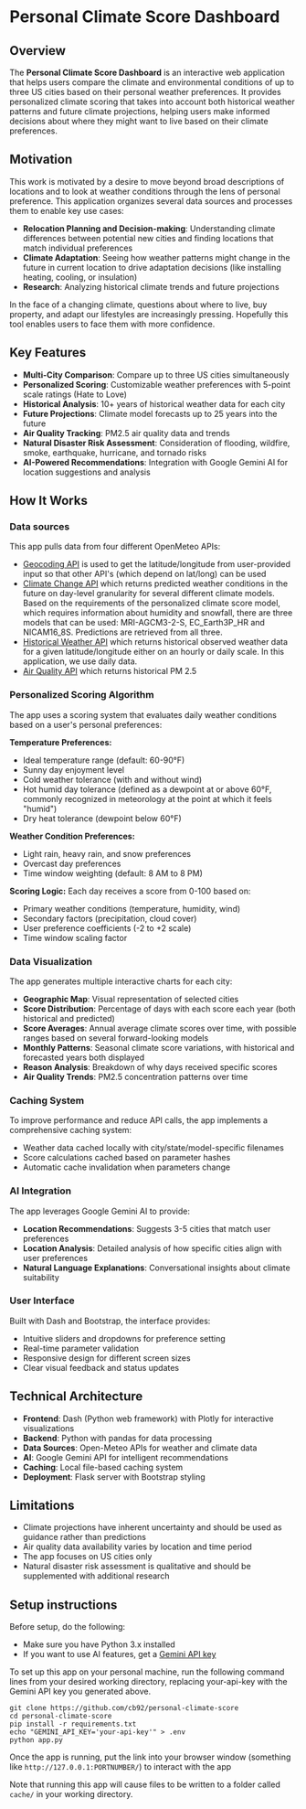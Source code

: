 # Personal Climate Score Dashboard

## Overview
The **Personal Climate Score Dashboard** is an interactive web application that helps users compare the climate and environmental conditions of up to three US cities based on their personal weather preferences. It provides personalized climate scoring that takes into account both historical weather patterns and future climate projections, helping users make informed decisions about where they might want to live based on their climate preferences.

## Motivation
This work is motivated by a desire to move beyond broad descriptions of locations and to look at weather conditions through the lens of personal preference. This application organizes several data sources and processes them to enable key use cases: 
- **Relocation Planning and Decision-making**: Understanding climate differences between potential new cities and finding locations that match individual preferences
- **Climate Adaptation**: Seeing how weather patterns might change in the future in current location to drive adaptation decisions (like installing heating, cooling, or insulation)
- **Research**: Analyzing historical climate trends and future projections

In the face of a changing climate, questions about where to live, buy property, and adapt our lifestyles are increasingly pressing. Hopefully this tool enables users to face them with more confidence.

## Key Features

- **Multi-City Comparison**: Compare up to three US cities simultaneously
- **Personalized Scoring**: Customizable weather preferences with 5-point scale ratings (Hate to Love)
- **Historical Analysis**: 10+ years of historical weather data for each city
- **Future Projections**: Climate model forecasts up to 25 years into the future
- **Air Quality Tracking**: PM2.5 air quality data and trends
- **Natural Disaster Risk Assessment**: Consideration of flooding, wildfire, smoke, earthquake, hurricane, and tornado risks
- **AI-Powered Recommendations**: Integration with Google Gemini AI for location suggestions and analysis

## How It Works

### Data sources
This app pulls data from four different OpenMeteo APIs: 
- [Geocoding API](https://open-meteo.com/en/docs/geocoding-api) is used to get the latitude/longitude from user-provided input so that other API's (which depend on lat/long) can be used
- [Climate Change API](https://open-meteo.com/en/docs/climate-api) which returns predicted weather conditions in the future on day-level granularity for several different climate models. Based on the requirements of the personalized climate score model, which requires information about humidity and snowfall, there are three models that can be used: MRI-AGCM3-2-S, EC_Earth3P_HR and NICAM16_8S. Predictions are retrieved from all three.
- [Historical Weather API](https://open-meteo.com/en/docs/historical-weather-api) which returns historical observed weather data for a given latitude/longitude either on an hourly or daily scale. In this application, we use daily data.
- [Air Quality API](https://open-meteo.com/en/docs/air-quality-api) which returns historical PM 2.5 

### Personalized Scoring Algorithm
The app uses a scoring system that evaluates daily weather conditions based on a user's personal preferences:

**Temperature Preferences:**
- Ideal temperature range (default: 60-90°F)
- Sunny day enjoyment level
- Cold weather tolerance (with and without wind)
- Hot humid day tolerance (defined as a dewpoint at or above 60°F, commonly recognized in meteorology at the point at which it feels "humid")
- Dry heat tolerance (dewpoint below 60°F)

**Weather Condition Preferences:**
- Light rain, heavy rain, and snow preferences
- Overcast day preferences
- Time window weighting (default: 8 AM to 8 PM)

**Scoring Logic:**
Each day receives a score from 0-100 based on:
- Primary weather conditions (temperature, humidity, wind)
- Secondary factors (precipitation, cloud cover)
- User preference coefficients (-2 to +2 scale)
- Time window scaling factor

### Data Visualization
The app generates multiple interactive charts for each city:
- **Geographic Map**: Visual representation of selected cities
- **Score Distribution**: Percentage of days with each score each year (both historical and predicted)
- **Score Averages**: Annual average climate scores over time, with possible ranges based on several forward-looking models
- **Monthly Patterns**: Seasonal climate score variations, with historical and forecasted years both displayed
- **Reason Analysis**: Breakdown of why days received specific scores
- **Air Quality Trends**: PM2.5 concentration patterns over time

### Caching System
To improve performance and reduce API calls, the app implements a comprehensive caching system:
- Weather data cached locally with city/state/model-specific filenames
- Score calculations cached based on parameter hashes
- Automatic cache invalidation when parameters change

### AI Integration
The app leverages Google Gemini AI to provide:
- **Location Recommendations**: Suggests 3-5 cities that match user preferences
- **Location Analysis**: Detailed analysis of how specific cities align with user preferences
- **Natural Language Explanations**: Conversational insights about climate suitability

### User Interface
Built with Dash and Bootstrap, the interface provides:
- Intuitive sliders and dropdowns for preference setting
- Real-time parameter validation
- Responsive design for different screen sizes
- Clear visual feedback and status updates

## Technical Architecture

- **Frontend**: Dash (Python web framework) with Plotly for interactive visualizations
- **Backend**: Python with pandas for data processing
- **Data Sources**: Open-Meteo APIs for weather and climate data
- **AI**: Google Gemini API for intelligent recommendations
- **Caching**: Local file-based caching system
- **Deployment**: Flask server with Bootstrap styling

## Limitations

- Climate projections have inherent uncertainty and should be used as guidance rather than predictions
- Air quality data availability varies by location and time period
- The app focuses on US cities only
- Natural disaster risk assessment is qualitative and should be supplemented with additional research

## Setup instructions 
Before setup, do the following:
- Make sure you have Python 3.x installed
- If you want to use AI features, get a [Gemini API key](https://ai.google.dev/gemini-api/docs)

To set up this app on your personal machine, run the following command lines from your desired working directory, replacing your-api-key with the Gemini API key you generated above. 
```
git clone https://github.com/cb92/personal-climate-score
cd personal-climate-score
pip install -r requirements.txt
echo "GEMINI_API_KEY='your-api-key'" > .env
python app.py
```
Once the app is running, put the link into your browser window (something like `http://127.0.0.1:PORTNUMBER/`) to interact with the app

Note that running this app will cause files to be written to a folder called `cache/` in your working directory.

